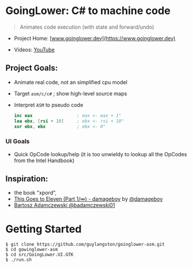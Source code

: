 # GoingLower: C# to machine code

> Animates code execution  (with state and forward/undo)

- Project Home: [www.goinglower.dev](https://www.goinglower.dev)

- Videos: [YouTube](https://www.youtube.com/channel/UCvghNVWLxYU00NKxLYMYbdQ/videos)



## Project Goals:

- Animate real code, not an simplified cpu model
- Target `asm/c/c#` ; show high-level source maps
- Interpret `ASM` to pseudo code 
  
  ```nasm
  inc eax                 ; eax <- eax + 1"
  lea ebx, [rsi + 10]     ; ebx <- rsi + 10"
  xor ebx, ebx            ; ebx <- 0"
  ```

### UI Goals

- Quick OpCode lookup/help (it is too unwieldy to lookup all the OpCodes from the Intel Handbook)

## Inspiration:

- the book "xpord",
- [This Goes to Eleven (Part 1/∞) - damageboy](https://bits.houmus.org/2020-01-28/this-goes-to-eleven-pt1) by [@damageboy](https://twitter.com/damageboy)
- [Bartosz Adamczewski @badamczewski01](https://twitter.com/badamczewski01)

# Getting Started
```shell
$ git clone https://github.com/guylangston/goinglower-asm.git
$ cd gowinglower-asm
$ cd src/GoingLower.UI.GTK
$ ./run.sh
```
